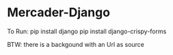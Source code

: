 # Mercader-Django
To Run:
pip install django
pip install django-crispy-forms

BTW: there is a backgound with an Url as source

